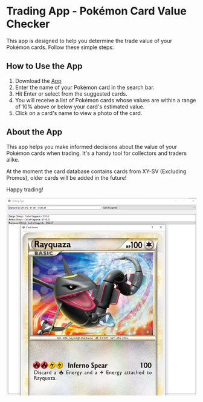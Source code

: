 <!-- Trading App - Pokémon Card Value Checker -->

# Trading App - Pokémon Card Value Checker

This app is designed to help you determine the trade value of your Pokémon cards. Follow these simple steps:

## How to Use the App
1. Download the [App](https://drive.google.com/file/d/1qogvXPvQMyzV6E_M7PX89Q1yq2It-SDZ/view?usp=drive_link)
2. Enter the name of your Pokémon card in the search bar.
3. Hit Enter or select from the suggested cards.
4. You will receive a list of Pokémon cards whose values are within a range of 10% above or below your card's estimated value.
5. Click on a card's name to view a photo of the card.

## About the App

This app helps you make informed decisions about the value of your Pokémon cards when trading. It's a handy tool for collectors and traders alike. 

At the moment the card database contains cards from XY-SV (Excluding Promos), older cards will be added in the future!

Happy trading!

![Screenshot](App.png)
